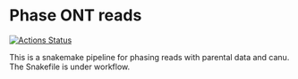 # Phase ONT reads
[![Actions Status](https://github.com/mrvollger/PhaseONT/workflows/CI/badge.svg)](https://github.com/mrvollger/PhaseONT/actions) 

This is a snakemake pipeline for phasing reads with parental data and canu.
The Snakefile is under workflow.
